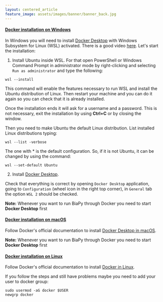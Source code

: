 ```yaml
---
layout: centered_article
feature_image: assets/images/banner/banner_back.jpg
---
```


<h4> <a id="win_install" href="#win_install">Docker installation on Windows</a> </h4>

<span id="win_inst_des">

In Windows you will need to install <a href="https://docs.docker.com/desktop/install/windows-install/" target="_blank" rel="noopener noreferrer">Docker Desktop</a> with Windows Subsystem for Linux (WSL) activated. There is a good video <a href="https://www.youtube.com/watch?v=PB7zM3JrgkI" target="_blank" rel="noopener noreferrer">here</a>. Let's start the installation:

1. Install Ubuntu inside WSL. For that open PowerShell or Windows Command Prompt in administrator mode by right-clicking and selecting ``Run as administrator`` and type the following: 

```
wsl --install
```

This command will enable the features necessary to run WSL and install the Ubuntu distribution of Linux. Then restart your machine and you can do it again so you can check that it is already installed. 

Once the installation ends it will ask for a username and a password. This is not necessary, exit the installation by using **Ctrl+C** or by closing the window.

Then you need to make Ubuntu the default Linux distribution. List installed Linux distributions typing:

```
wsl --list -verbose
```

The one with * is the default configuration. So, if it is not Ubuntu, it can be changed by using the command:

```
wsl --set-default Ubuntu
```
2. Install <a href="https://docs.docker.com/desktop/install/windows-install" target="_blank" rel="noopener noreferrer">Docker Desktop</a>. 

Check that everything is correct by opening ``Docker Desktop`` application, going to ``Configuration`` (wheel icon in the right top corner), in ``General`` tab the option ``WSL 2`` should be checked. 

<div class="alert alert-info" role="alert"><i class="fa fa-info-circle"></i> <b>Note:</b> Whenever you want to run BiaPy through Docker you need to start <b>Docker Desktop</b> first</div>

<h4> <a id="mac_install" href="#mac_install">Docker installation on macOS</a> </h4>

Follow Docker's official documentation to install <a href="https://docs.docker.com/desktop/install/mac-install/" target="_blank" rel="noopener noreferrer">Docker Desktop in macOS</a>. 

<div class="alert alert-info" role="alert"><i class="fa fa-info-circle"></i> <b>Note:</b> Whenever you want to run BiaPy through Docker you need to start <b>Docker Desktop</b> first</div>

<h4> <a id="linux_install" href="#linux_install">Docker installation on Linux</a> </h4>

Follow Docker's official documentation to install <a href="https://docs.docker.com/desktop/install/linux-install/" target="_blank" rel="noopener noreferrer">Docker in Linux</a>. 

If you follow the steps and still have problems maybe you need to add your user to docker group:

```
sudo usermod -aG docker $USER
newgrp docker
```
